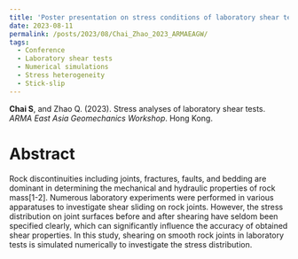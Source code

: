 ```yaml
---
title: 'Poster presentation on stress conditions of laboratory shear tests in ARMA East Asia Geomechanics Workshop (Hong Kong)'
date: 2023-08-11
permalink: /posts/2023/08/Chai_Zhao_2023_ARMAEAGW/
tags:
  - Conference
  - Laboratory shear tests
  - Numerical simulations
  - Stress heterogeneity
  - Stick-slip
---
```



**Chai S**, and Zhao Q. (2023). Stress analyses of laboratory shear tests. _ARMA East Asia Geomechanics Workshop_. Hong Kong.


Abstract
======
Rock discontinuities including joints, fractures, faults, and bedding are dominant in determining the mechanical and hydraulic properties of rock mass[1-2]. Numerous laboratory experiments were performed in various apparatuses to investigate shear sliding on rock joints. However, the stress distribution on joint surfaces before and after shearing have seldom been specified clearly, which can significantly influence the accuracy of obtained shear properties. In this study, shearing on smooth rock joints in laboratory tests is simulated numerically to investigate the stress distribution.

<!--<img src='/images/Conferences/Chai2023_GESS.jpg'>-->
